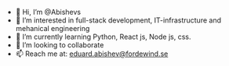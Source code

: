 - 👋 Hi, I’m @Abishevs
- 👀 I’m interested in full-stack development, IT-infrastructure and mehanical engineering
- 🌱 I’m currently learning Python, React js, Node js, css.
- 💞️ I’m looking to collaborate 
- 📫 Reach me at: eduard.abishev@fordewind.se

<!---
Abishevs/Abishevs is a ✨ special ✨ repository because its `README.md` (this file) appears on your GitHub profile.
You can click the Preview link to take a look at your changes.
--->
